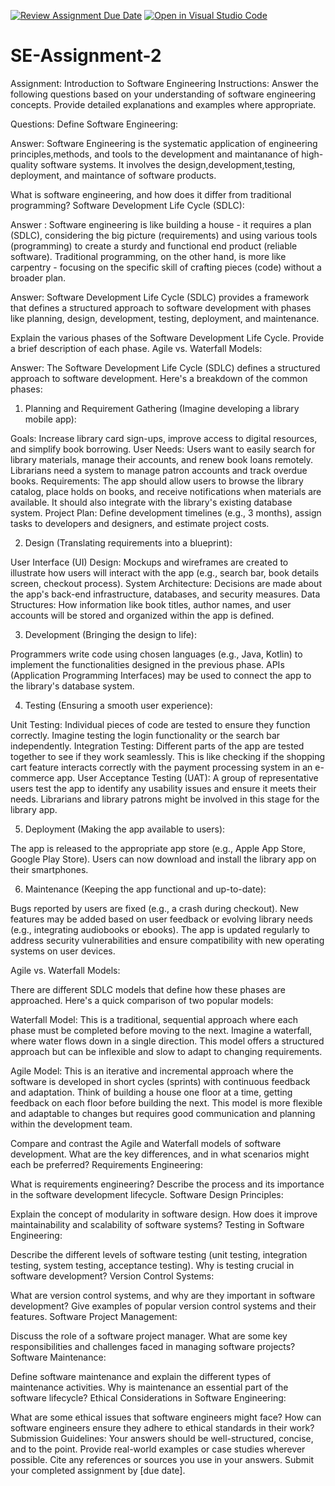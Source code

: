 [![Review Assignment Due Date](https://classroom.github.com/assets/deadline-readme-button-24ddc0f5d75046c5622901739e7c5dd533143b0c8e959d652212380cedb1ea36.svg)](https://classroom.github.com/a/-ucQIGTc)
[![Open in Visual Studio Code](https://classroom.github.com/assets/open-in-vscode-718a45dd9cf7e7f842a935f5ebbe5719a5e09af4491e668f4dbf3b35d5cca122.svg)](https://classroom.github.com/online_ide?assignment_repo_id=15218434&assignment_repo_type=AssignmentRepo)
# SE-Assignment-2
Assignment: Introduction to Software Engineering
Instructions:
Answer the following questions based on your understanding of software engineering concepts. Provide detailed explanations and examples where appropriate.

Questions:
Define Software Engineering:

Answer: Software Engineering is the systematic application of  engineering principles,methods, and tools to the development and maintanance of high-quality software systems. It involves the design,development,testing, deployment, and maintance of software products. 

What is software engineering, and how does it differ from traditional programming?
Software Development Life Cycle (SDLC):

Answer : Software engineering is like building a house - it requires a plan (SDLC), considering the big picture (requirements) and using various tools (programming) to create a sturdy and functional end product (reliable software). Traditional programming, on the other hand, is more like carpentry - focusing on the specific skill of crafting pieces (code) without a broader plan.

Answer: Software Development Life Cycle (SDLC) provides a framework that defines a structured approach to software development with phases like planning, design, development, testing, deployment, and maintenance.


Explain the various phases of the Software Development Life Cycle. Provide a brief description of each phase.
Agile vs. Waterfall Models:


Answer: 
The Software Development Life Cycle (SDLC)  defines a structured approach to software development. Here's a breakdown of the common phases:
1. Planning and Requirement Gathering (Imagine developing a library mobile app):

Goals: Increase library card sign-ups, improve access to digital resources, and simplify book borrowing.
User Needs: Users want to easily search for library materials, manage their accounts, and renew book loans remotely. Librarians need a system to manage patron accounts and track overdue books.
Requirements: The app should allow users to browse the library catalog, place holds on books, and receive notifications when materials are available. It should also integrate with the library's existing database system.
Project Plan: Define development timelines (e.g., 3 months), assign tasks to developers and designers, and estimate project costs.

2. Design (Translating requirements into a blueprint):

User Interface (UI) Design: Mockups and wireframes are created to illustrate how users will interact with the app (e.g., search bar, book details screen, checkout process).
System Architecture: Decisions are made about the app's back-end infrastructure, databases, and security measures.
Data Structures: How information like book titles, author names, and user accounts will be stored and organized within the app is defined.

3. Development (Bringing the design to life):

Programmers write code using chosen languages (e.g., Java, Kotlin) to implement the functionalities designed in the previous phase.
APIs (Application Programming Interfaces) may be used to connect the app to the library's database system.

4. Testing (Ensuring a smooth user experience):

Unit Testing: Individual pieces of code are tested to ensure they function correctly. Imagine testing the login functionality or the search bar independently.
Integration Testing: Different parts of the app are tested together to see if they work seamlessly. This is like checking if the shopping cart feature interacts correctly with the payment processing system in an e-commerce app.
User Acceptance Testing (UAT): A group of representative users test the app to identify any usability issues and ensure it meets their needs. Librarians and library patrons might be involved in this stage for the library app.

5. Deployment (Making the app available to users):

The app is released to the appropriate app store (e.g., Apple App Store, Google Play Store).
Users can now download and install the library app on their smartphones.

6. Maintenance (Keeping the app functional and up-to-date):

Bugs reported by users are fixed (e.g., a crash during checkout).
New features may be added based on user feedback or evolving library needs (e.g., integrating audiobooks or ebooks).
The app is updated regularly to address security vulnerabilities and ensure compatibility with new operating systems on user devices.

Agile vs. Waterfall Models:

There are different SDLC models that define how these phases are approached. Here's a quick comparison of two popular models:

Waterfall Model: This is a traditional, sequential approach where each phase must be completed before moving to the next. Imagine a waterfall, where water flows down in a single direction. This model offers a structured approach but can be inflexible and slow to adapt to changing requirements.

Agile Model: This is an iterative and incremental approach where the software is developed in short cycles (sprints) with continuous feedback and adaptation.  Think of building a house one floor at a time, getting feedback on each floor before building the next. This model is more flexible and adaptable to changes but requires good communication and planning within the development team.


Compare and contrast the Agile and Waterfall models of software development. What are the key differences, and in what scenarios might each be preferred?
Requirements Engineering:

What is requirements engineering? Describe the process and its importance in the software development lifecycle.
Software Design Principles:

Explain the concept of modularity in software design. How does it improve maintainability and scalability of software systems?
Testing in Software Engineering:

Describe the different levels of software testing (unit testing, integration testing, system testing, acceptance testing). Why is testing crucial in software development?
Version Control Systems:

What are version control systems, and why are they important in software development? Give examples of popular version control systems and their features.
Software Project Management:

Discuss the role of a software project manager. What are some key responsibilities and challenges faced in managing software projects?
Software Maintenance:

Define software maintenance and explain the different types of maintenance activities. Why is maintenance an essential part of the software lifecycle?
Ethical Considerations in Software Engineering:

What are some ethical issues that software engineers might face? How can software engineers ensure they adhere to ethical standards in their work?
Submission Guidelines:
Your answers should be well-structured, concise, and to the point.
Provide real-world examples or case studies wherever possible.
Cite any references or sources you use in your answers.
Submit your completed assignment by [due date].
